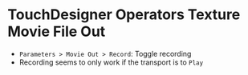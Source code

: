 # TouchDesigner Operators Texture Movie File Out

- `Parameters > Movie Out > Record`: Toggle recording
- Recording seems to only work if the transport is to `Play`
